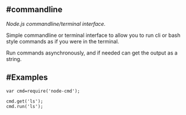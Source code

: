 #commandline
-
*Node.js commandline/terminal interface.*  

Simple commandline or terminal interface to allow you to run cli or bash style commands as if you were in the terminal.

Run commands asynchronously, and if needed can get the output as a string.

#Examples
-

    var cmd=require('node-cmd');
    
    cmd.get('ls');
    cmd.run('ls');
